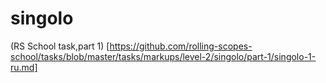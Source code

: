 # singolo
(RS School task,part 1) [https://github.com/rolling-scopes-school/tasks/blob/master/tasks/markups/level-2/singolo/part-1/singolo-1-ru.md]

